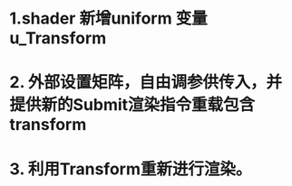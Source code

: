 # 1.shader 新增uniform 变量 u_Transform

# 2. 外部设置矩阵，自由调参供传入，并提供新的Submit渲染指令重载包含transform

# 3. 利用Transform重新进行渲染。